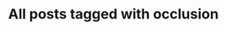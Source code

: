 ---
layout: tag
title: "All posts tagged with occlusion"
permalink: /weblog/tags/occlusion/
taxonomy: occlusion
---